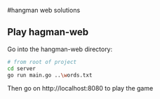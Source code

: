 #hangman web solutions

## Play hagman-web
Go into the hangman-web directory:
```bash
# from root of project
cd server
go run main.go ..\words.txt
```
Then go on http://localhost:8080 to play the game
